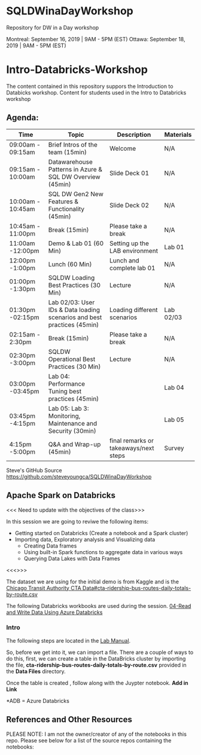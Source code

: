 # SQLDWinaDayWorkshop
Repository for DW in a Day workshop

Montreal: September 16, 2019 | 9AM - 5PM (EST)
Ottawa: September 18, 2019 | 9AM - 5PM (EST)


# Intro-Databricks-Workshop

The content contained in this repository suppors the Introduction to Databicks workshop.  Content for students used in the Intro to Databricks workshop

## Agenda:

| Time | Topic | Description | Materials |
| --- | --- | --- | --- |
| 09:00am - 09:15am |  Brief Intros of the team (15min) | Welcome | N/A |
| 09:15am - 10:00am |  Datawarehouse Patterns in Azure & SQL DW Overview (45min) | Slide Deck 01 | N/A |
| 10:00am - 10:45am |  SQL DW Gen2 New Features & Functionality (45min) | Slide Deck 02 | N/A |
|10:45am - 11:00pm   | Break (15min)  | Please take a break | N/A |
| 11:00am -12:00pm |  Demo & Lab 01  (60 Min) | Setting up the LAB environment | Lab 01 |
| 12:00pm -1:00pm |  Lunch  (60 Min) | Lunch and complete lab 01 | N/A |
| 01:00pm -1:30pm |  SQLDW Loading Best Practices (30 Min) | Lecture | N/A |
| 01:30pm -02:15pm |  Lab 02/03: User IDs & Data loading scenarios and best practices (45min) |  Loading different scenarios | Lab 02/03 |
| 02:15am - 2:30pm   | Break (15min)  | Please take a break | N/A |
| 02:30pm -3:00pm |  SQLDW Operational Best Practices (30 Min) | Lecture | N/A |
| 03:00pm -03:45pm | Lab 04: Performance Tuning best practices (45min) |   | Lab 04 |
| 03:45pm -4:15pm |  Lab 05: Lab 3: Monitoring, Maintenance and Security (30min) |   | Lab 05 |
| 4:15pm -5:00pm |  Q&A and Wrap-up (45min)  | final remarks or takeaways/next steps  | Survey |   

Steve's GitHub Source https://github.com/steveyoungca/SQLDWinaDayWorkshop


## Apache Spark on Databricks

<<< Need to update with the objectives of the class>>>

In this session we are going to reviwe the following items:

* Getting started on Databricks (Create a notebook and a Spark cluster)
* Importing data, Exploratory analysis and Visualizing data
  * Creating Data frames
  * Using built-in Spark functions to aggregate data in various ways
  * Querying Data Lakes with Data Frames

<<<<Update with the datasets we are using and their souce >>>>

The dataset we are using for the initial demo is from Kaggle and is the [Chicago Transit Authority CTA Data#cta-ridership-bus-routes-daily-totals-by-route.csv](https://www.kaggle.com/chicago/chicago-transit-authority-cta-data#cta-ridership-bus-routes-daily-totals-by-route.csv)

The following Databricks workbooks are used during the session.
[04-Read and Write Data Using Azure Databricks](https://github.com/MicrosoftDocs/mslearn-read-and-write-data-using-azure-databricks/blob/master/DBC/04-Reading-Writing-Data.dbc?raw=true) 

### Intro

The following steps are located in the [Lab Manual](https://github.com/steveyoungca/Intro-Databricks-Workshop/blob/master/Labs%20Files/Steve%20Young%20-%20Walk%20Through%20Labs.docx).

So, before we get into it, we can import a file.  There are a couple of ways to do this, first, we can create a table in the DataBricks cluster by importing the file, **cta-ridership-bus-routes-daily-totals-by-route.csv**  provided in the **Data Files** directory.


Once the table is created , follow along with the Juypter notebook.  **Add in Link**

*ADB = Azure Databricks



## References and Other Resources

PLEASE NOTE: I am not the owner/creator of any of the notebooks in this repo. Please see below for a list of the source repos containing the notebooks:



